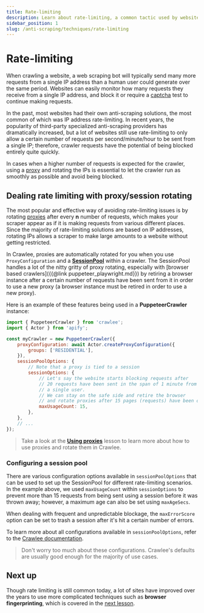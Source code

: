 ```yaml
---
title: Rate-limiting
description: Learn about rate-limiting, a common tactic used by websites to avoid a large and non-human rate of requests coming from a single IP address.
sidebar_position: 1
slug: /anti-scraping/techniques/rate-limiting
---
```


# [](#rate-limiting) Rate-limiting

When crawling a website, a web scraping bot will typically send many more requests from a single IP address than a human user could generate over the same period. Websites can easily monitor how many requests they receive from a single IP address, and block it or require a [captcha](./captchas.md) test to continue making requests.

In the past, most websites had their own anti-scraping solutions, the most common of which was IP address rate-limiting. In recent years, the popularity of third-party specialized anti-scraping providers has dramatically increased, but a lot of websites still use rate-limiting to only allow a certain number of requests per second/minute/hour to be sent from a single IP; therefore, crawler requests have the potential of being blocked entirely quite quickly.

In cases when a higher number of requests is expected for the crawler, using a [proxy](../mitigation/proxies.md) and rotating the IPs is essential to let the crawler run as smoothly as possible and avoid being blocked.

## [](#dealing-with-rate-limiting) Dealing rate limiting with proxy/session rotating

The most popular and effective way of avoiding rate-limiting issues is by rotating [proxies](../mitigation/proxies.md) after every **n** number of requests, which makes your scraper appear as if it is making requests from various different places. Since the majority of rate-limiting solutions are based on IP addresses, rotating IPs allows a scraper to make large amounts to a website without getting restricted.

In Crawlee, proxies are automatically rotated for you when you use `ProxyConfiguration` and a [**SessionPool**](https://crawlee.dev/api/core/class/SessionPool) within a crawler. The SessionPool handles a lot of the nitty gritty of proxy rotating, especially with [browser based crawlers]({{@link puppeteer_playwright.md}}) by retiring a browser instance after a certain number of requests have been sent from it in order to use a new proxy (a browser instance must be retired in order to use a new proxy).

Here is an example of these features being used in a **PuppeteerCrawler** instance:

```js
import { PuppeteerCrawler } from 'crawlee';
import { Actor } from 'apify';

const myCrawler = new PuppeteerCrawler({
    proxyConfiguration: await Actor.createProxyConfiguration({
        groups: ['RESIDENTIAL'],
    }),
    sessionPoolOptions: {
        // Note that a proxy is tied to a session
        sessionOptions: {
            // Let's say the website starts blocking requests after
            // 20 requests have been sent in the span of 1 minute from
            // a single user.
            // We can stay on the safe side and retire the browser
            // and rotate proxies after 15 pages (requests) have been opened.
            maxUsageCount: 15,
        },
    },
    // ...
});
```

> Take a look at the [**Using proxies**](../mitigation/using_proxies.md) lesson to learn more about how to use proxies and rotate them in Crawlee.

### [](#configuring-session-pool) Configuring a session pool

There are various configuration options available in `sessionPoolOptions` that can be used to set up the SessionPool for different rate-limiting scenarios. In the example above, we used `maxUsageCount` within `sessionOptions` to prevent more than 15 requests from being sent using a session before it was thrown away; however, a maximum age can also be set using `maxAgeSecs`.

When dealing with frequent and unpredictable blockage, the `maxErrorScore` option can be set to trash a session after it's hit a certain number of errors.

To learn more about all configurations available in `sessionPoolOptions`, refer to the [Crawlee documentation](https://crawlee.dev/api/core/interface/SessionPoolOptions).

> Don't worry too much about these configurations. Crawlee's defaults are usually good enough for the majority of use cases.

## [](#next) Next up

Though rate limiting is still common today, a lot of sites have improved over the years to use more complicated techniques such as **browser fingerprinting**, which is covered in the [next lesson](./fingerprinting.md).
